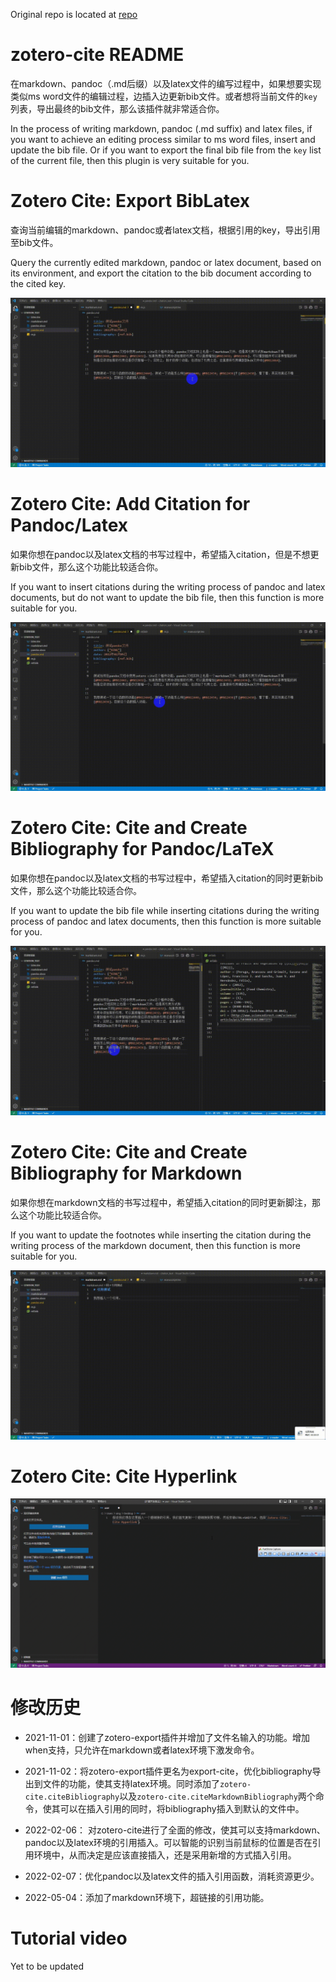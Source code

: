 Original repo is located at [repo](https://gitee.com/rusterx/zotero-cite)

# zotero-cite README


在markdown、pandoc（.md后缀）以及latex文件的编写过程中，如果想要实现类似ms word文件的编辑过程，边插入边更新bib文件。或者想将当前文件的`key`列表，导出最终的bib文件，那么该插件就非常适合你。

In the process of writing markdown, pandoc (.md suffix) and latex files, if you want to achieve an editing process similar to ms word files, insert and update the bib file. Or if you want to export the final bib file from the `key` list of the current file, then this plugin is very suitable for you.

# Zotero Cite: Export BibLatex

查询当前编辑的markdown、pandoc或者latex文档，根据引用的key，导出引用至bib文件。

Query the currently edited markdown, pandoc or latex document, based on its environment, and export the citation to the bib document according to the cited key.


![export bibliography.gif](./images/instructions_1.gif)

# Zotero Cite: Add Citation for Pandoc/Latex

如果你想在pandoc以及latex文档的书写过程中，希望插入citation，但是不想更新bib文件，那么这个功能比较适合你。

If you want to insert citations during the writing process of pandoc and latex documents, but do not want to update the bib file, then this function is more suitable for you.

![add citation for pandoc and latex.gif](./images/instructions_2.gif)

# Zotero Cite: Cite and Create Bibliography for Pandoc/LaTeX

如果你想在pandoc以及latex文档的书写过程中，希望插入citation的同时更新bib文件，那么这个功能比较适合你。

If you want to update the bib file while inserting citations during the writing process of pandoc and latex documents, then this function is more suitable for you.

![add citation and add bibliography for pandoc and latex.gif](./images/instructions_3.gif)

# Zotero Cite: Cite and Create Bibliography for Markdown

如果你想在markdown文档的书写过程中，希望插入citation的同时更新脚注，那么这个功能比较适合你。

If you want to update the footnotes while inserting the citation during the writing process of the markdown document, then this function is more suitable for you.

![add citation and add bibliography for markdown.gif](./images/instructions_4.gif)


# Zotero Cite: Cite Hyperlink

![VSCODE插入超链接引用.gif](./images/instructions_5.gif)


# 修改历史

- 2021-11-01：创建了zotero-export插件并增加了文件名输入的功能。增加when支持，只允许在markdown或者latex环境下激发命令。

- 2021-11-02：将zotero-export插件更名为export-cite，优化bibliography导出到文件的功能，使其支持latex环境。同时添加了`zotero-cite.citeBibliography`以及`zotero-cite.citeMarkdownBibliography`两个命令，使其可以在插入引用的同时，将bibliography插入到默认的文件中。

- 2022-02-06： 对zotero-cite进行了全面的修改，使其可以支持markdown、pandoc以及latex环境的引用插入。可以智能的识别当前鼠标的位置是否在引用环境中，从而决定是应该直接插入，还是采用新增的方式插入引用。

- 2022-02-07：优化pandoc以及latex文件的插入引用函数，消耗资源更少。

- 2022-05-04：添加了markdown环境下，超链接的引用功能。

# Tutorial video

Yet to be updated